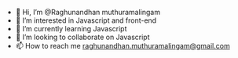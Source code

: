 - 👋 Hi, I’m @Raghunandhan muthuramalingam
- 👀 I’m interested in Javascript and front-end
- 🌱 I’m currently learning Javascript
- 💞️ I’m looking to collaborate on Javascript
- 📫 How to reach me raghunandhan.muthuramalingam@gmail.com

<!---
Raghunandhanmuthuramalingam-tech/Raghunandhanmuthuramalingam-tech is a ✨ special ✨ repository because its `README.md` (this file) appears on your GitHub profile.
You can click the Preview link to take a look at your changes.
--->
